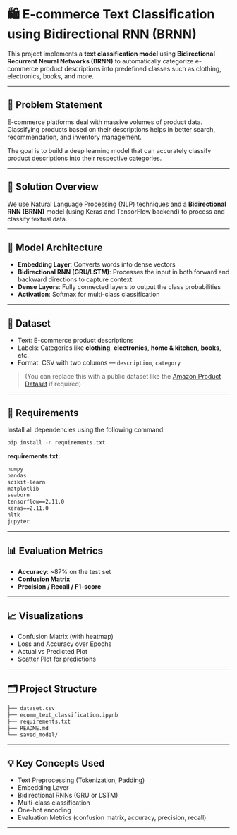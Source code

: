 # 🛍️ E-commerce Text Classification using Bidirectional RNN (BRNN)

This project implements a **text classification model** using **Bidirectional Recurrent Neural Networks (BRNN)** to automatically categorize e-commerce product descriptions into predefined classes such as clothing, electronics, books, and more.

---

## 📌 Problem Statement

E-commerce platforms deal with massive volumes of product data. Classifying products based on their descriptions helps in better search, recommendation, and inventory management.

The goal is to build a deep learning model that can accurately classify product descriptions into their respective categories.

---

## 🚀 Solution Overview

We use Natural Language Processing (NLP) techniques and a **Bidirectional RNN (BRNN)** model (using Keras and TensorFlow backend) to process and classify textual data.

---

## 🧠 Model Architecture

- **Embedding Layer**: Converts words into dense vectors
- **Bidirectional RNN (GRU/LSTM)**: Processes the input in both forward and backward directions to capture context
- **Dense Layers**: Fully connected layers to output the class probabilities
- **Activation**: Softmax for multi-class classification

---

## 📁 Dataset

- Text: E-commerce product descriptions
- Labels: Categories like **clothing**, **electronics**, **home & kitchen**, **books**, etc.
- Format: CSV with two columns — `description`, `category`

> (You can replace this with a public dataset like the [Amazon Product Dataset](https://www.kaggle.com/datasets) if required)

---

## 🔧 Requirements

Install all dependencies using the following command:

```bash
pip install -r requirements.txt
````

**requirements.txt:**

```txt
numpy
pandas
scikit-learn
matplotlib
seaborn
tensorflow==2.11.0
keras==2.11.0
nltk
jupyter
```

---

## 📊 Evaluation Metrics

* **Accuracy**: \~87% on the test set
* **Confusion Matrix**
* **Precision / Recall / F1-score**

---

## 📈 Visualizations

* Confusion Matrix (with heatmap)
* Loss and Accuracy over Epochs
* Actual vs Predicted Plot
* Scatter Plot for predictions

---

## 🗂️ Project Structure

```bash
├── dataset.csv
├── ecomm_text_classification.ipynb
├── requirements.txt
├── README.md
└── saved_model/
```

---

## 💡 Key Concepts Used

* Text Preprocessing (Tokenization, Padding)
* Embedding Layer
* Bidirectional RNNs (GRU or LSTM)
* Multi-class classification
* One-hot encoding
* Evaluation Metrics (confusion matrix, accuracy, precision, recall)

---
